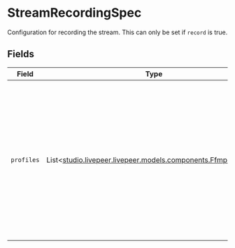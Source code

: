 # StreamRecordingSpec

Configuration for recording the stream. This can only be set if
`record` is true.



## Fields

| Field                                                                                                                                                                                       | Type                                                                                                                                                                                        | Required                                                                                                                                                                                    | Description                                                                                                                                                                                 |
| ------------------------------------------------------------------------------------------------------------------------------------------------------------------------------------------- | ------------------------------------------------------------------------------------------------------------------------------------------------------------------------------------------- | ------------------------------------------------------------------------------------------------------------------------------------------------------------------------------------------- | ------------------------------------------------------------------------------------------------------------------------------------------------------------------------------------------- |
| `profiles`                                                                                                                                                                                  | List<[studio.livepeer.livepeer.models.components.FfmpegProfile](../../models/components/FfmpegProfile.md)>                                                                                  | :heavy_minus_sign:                                                                                                                                                                          | Profiles to record the stream in. If not specified, the stream<br/>will be recorded in the same profiles as the stream itself. Keep<br/>in mind that the source rendition will always be recorded.<br/> |
